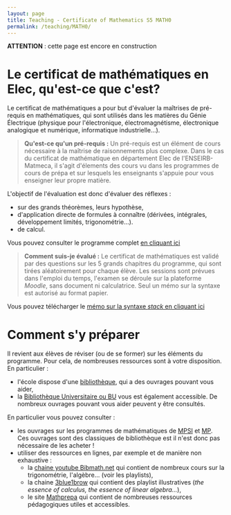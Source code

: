 ```yaml
---
layout: page
title: Teaching - Certificate of Mathematics S5 MATH0
permalink: /teaching/MATH0/
---
```


**ATTENTION** : cette page est encore en construction 

# Le certificat de mathématiques en Elec, qu'est-ce que c'est?

Le certificat de mathématiques a pour but d'évaluer la maîtrises de pré-requis en mathématiques, qui sont utilisés dans les matières du Génie Électrique (physique pour l'électronique, électromagnétisme, électronique analogique et numérique, informatique industrielle...).

> **Qu'est-ce qu'un pré-requis :**  Un pré-requis est un élément de cours nécessaire à la maîtrise de raisonnements plus complexe. Dans le cas du certificat de mathématique en département Elec de l'ENSEIRB-Matmeca, il s'agit d'élements des cours vu dans les programmes de cours de prépa et sur lesquels les enseignants s'appuie pour vous enseigner leur propre matière.

L'objectif de l'évaluation est donc d'évaluer des réflexes : 
- sur des grands théorèmes, leurs hypothèse,
- d'application directe de formules à connaître (dérivées, intégrales, développement limités, trigonométrie...).
- de calcul.

Vous pouvez consulter le programme complet [en cliquant ici](/assets/pdf/Certificat_Math_PP.pdf)

> **Comment suis-je évalué :**  Le certificat de mathématiques est validé par des questions sur les 5 grands chapitres du programme, qui sont tirées aléatoirement pour chaque élève. Les sessions sont prévues dans l'emploi du temps, l'examen se déroule sur la plateforme *Moodle*, sans document ni calculatrice. Seul un mémo sur la syntaxe est autorisé au format papier.

Vous pouvez télécharger le [mémo sur la syntaxe *stack* en cliquant ici]()


# Comment s'y préparer

Il revient aux élèves de réviser (ou de se former) sur les éléments du programme. Pour cela, de nombreuses ressources sont à votre disposition. En particulier : 
- l'école dispose d'une [bibliothèque](https://enseirb-matmeca.bordeaux-inp.fr/fr/les-bibliotheques-sur-le-campus-et-alentours), qui a des ouvrages pouvant vous aider,
- la [Bibliothèque Universitaire ou BU](https://bibliotheques.u-bordeaux.fr/Les-bibliotheques/Sciences-et-Technologies/Bibliotheque-universitaire-des-sciences-et-techniques) vous est également accessible. De nombreux ouvrages pouvant vous aider peuvent y être consultés.

En particulier vous pouvez consulter : 
- les ouvrages sur les programmes de mathématiques de [MPSI](https://www.dunod.com/prepas-concours/maths-mpsi-mp2i) et [MP](https://www.dunod.com/prepas-concours/maths-tout-en-un-mpmp-mpimpi-0). Ces ouvrages sont des classiques de bibliothèque est il n'est donc pas nécessaire de les acheter !
- utiliser des ressources en lignes, par exemple et de manière non exhaustive :
    - la [chaine youtube Bibmath.net](https://www.youtube.com/@bibmath001) qui contient de nombreux cours sur la trigonométrie, l'algèbre... (voir les playlists),
    - la chaine [3blue1brow](https://www.youtube.com/@3blue1brown) qui contient des playlist illustratives (*the essence of calculus, the essence of linear algebra...*),
    - le site [Mathprepa](https://www.mathprepa.fr/cours-mpsi-pcsi/) qui contient de nombreuses ressources pédagogiques utiles et accessibles.